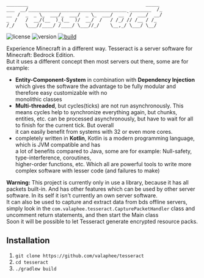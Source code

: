 ```
________                                           _____ 
___  __/____________________________________ ________  /_
__  /  _  _ \_  ___/_  ___/  _ \_  ___/  __ `/  ___/  __/
_  /   /  __/(__  )_(__  )/  __/  /   / /_/ // /__ / /_  
/_/    \___//____/ /____/ \___//_/    \__,_/ \___/ \__/  
```

![license](https://img.shields.io/badge/license-MIT%20License-blue.svg)
![version](https://img.shields.io/badge/version-0.0.3-darkred.svg)
[![build](https://github.com/valaphee/tesseract/actions/workflows/build.yml/badge.svg)](https://github.com/valaphee/tesseract/actions/workflows/build.yml)

Experience Minecraft in a different way. Tesseract is a server software for Minecraft: Bedrock Edition.<br>
But it uses a different concept then most servers out there, some are for example:
- **Entity-Component-System** in combination with **Dependency Injection**<br>
  which gives the software the advantage to be fully modular and therefore easy customizable with no<br>
  monolithic classes
- **Multi-threaded**, but cycles(ticks) are not run asynchronously. This means cycles help to synchronize everything again, but chunks,<br>
  entities, etc. can be processed asynchronously, but have to wait for all to finish for the current tick. But overall<br>
  it can easily benefit from systems with 32 or even more cores.
- completely written in **Kotlin**, Kotlin is a modern programming language, which is JVM compatible and has<br>
  a lot of benefits compared to Java, some are for example: Null-safety, type-interference, coroutines,<br>
  higher-order functions, etc. Which all are powerful tools to write more complex software with lesser code (and failures to make)

**Warning:** This project is currently only in use a library, because it has all packets built-in. And has other features which can be used by other server software. In its self it isn't currently an own server software.<br>
It can also be used to capture and extract data from bds offline servers, simply look in the `com.valaphee.tesseract.CapturePacketHandler` class and uncomment return statements, and then start the Main class<br/>
Soon it will be possible to let Tesseract generate encrypted resource packs.

## Installation
1. `git clone https://github.com/valaphee/tesseract`
2. `cd tesseract`
3. `./gradlew build`
